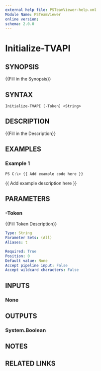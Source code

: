 ```yaml
---
external help file: PSTeamViewer-help.xml
Module Name: PSTeamViewer
online version: 
schema: 2.0.0
---
```


# Initialize-TVAPI

## SYNOPSIS
{{Fill in the Synopsis}}

## SYNTAX

```
Initialize-TVAPI [-Token] <String>
```

## DESCRIPTION
{{Fill in the Description}}

## EXAMPLES

### Example 1
```
PS C:\> {{ Add example code here }}
```

{{ Add example description here }}

## PARAMETERS

### -Token
{{Fill Token Description}}

```yaml
Type: String
Parameter Sets: (All)
Aliases: t

Required: True
Position: 0
Default value: None
Accept pipeline input: False
Accept wildcard characters: False
```

## INPUTS

### None


## OUTPUTS

### System.Boolean


## NOTES

## RELATED LINKS

